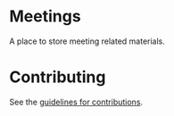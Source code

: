# Meetings

A place to store meeting related materials.

# Contributing

See the [guidelines for contributions](https://github.com/ietf-wg-dult/wg-materials/blob/main/CONTRIBUTING.md).
